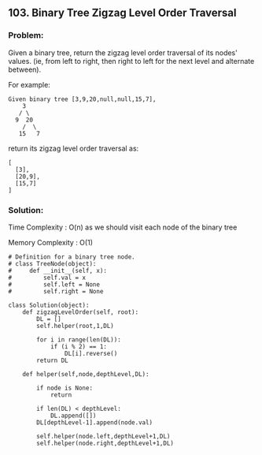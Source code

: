 ## 103. Binary Tree Zigzag Level Order Traversal

### Problem:
Given a binary tree, return the zigzag level order traversal of its nodes' values. (ie, from left to right, then right to left for the next level and alternate between).

For example:
```
Given binary tree [3,9,20,null,null,15,7],
    3
   / \
  9  20
    /  \
   15   7
```
return its zigzag level order traversal as:
```
[
  [3],
  [20,9],
  [15,7]
]
```

### Solution:

Time Complexity : O(n) as we should visit each node of the binary tree

Memory Complexity : O(1)


```
# Definition for a binary tree node.
# class TreeNode(object):
#     def __init__(self, x):
#         self.val = x
#         self.left = None
#         self.right = None

class Solution(object):
    def zigzagLevelOrder(self, root):
        DL = []
        self.helper(root,1,DL)

        for i in range(len(DL)):
            if (i % 2) == 1:   
                DL[i].reverse()          
        return DL
         
    def helper(self,node,depthLevel,DL):
        
        if node is None:
            return
        
        if len(DL) < depthLevel:
            DL.append([])
        DL[depthLevel-1].append(node.val)

        self.helper(node.left,depthLevel+1,DL)
        self.helper(node.right,depthLevel+1,DL)       
```      

        
        
        
        
        








